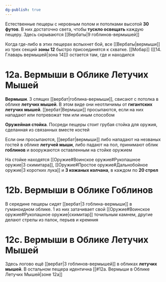```yaml
---
dg-publish: true
---
```

Естественные пещеры с неровным полом и потолками высотой **30 футов**. В них достаточно света, чтобы **тускло освещать** каждую пещеру. Здесь скрываются [[Вербаты|9 гоблинов-вермышей]]

Когда где-либо в этих пещерах вспыхнет бой, все [[Вербаты|вермыши]] из трех секций **зоны 12** быстро присоединятся к схватке. [[Мобар]] ([[14. Главарь вермышей|зона 14]]) остается там, где и находился

# 12а. Вермыши в Облике Летучих Мышей

**Вермыши**. 3 спящих [[вербат|гоблина-вермыши]], свисают с потолка в облике **летучих мышей**. В этом виде они неотличимы от **гигантских летучих мышей**. [[вербат|Вермыши]] просыпаются, если на них нападают или потревожат тем или иным способом

**Оружейная стойка**. Посреди пещеры стоит грубая стойка для оружия, сделанная из связанных вместе костей

Если они просыпаются, [[вербат|вермыши]] либо нападают на незваных гостей в облике **летучей мыши**, либо падают на пол, принимают облик **гоблинов** и вооружаются оставленным на стойке оружием

На стойке находятся [[Оружие#Воинское оружие#Рукопашное оружие|3 скимитара]], [[Оружие#Простое оружие#Дальнобойное оружие|3 коротких лука]] и **3 кожаных колчана**, в каждом по **20 стрел**

# 12b. Вермыши в Облике Гоблинов

В середине пещеры сидят [[вербат|3 гоблина-вермыши]] в гуманоидном облике. 1 из них затачивает свой [[Оружие#Воинское оружие#Рукопашное оружие|скимитар]] точильным камнем, другие делают стрелы из палок, перьев и кремния

# 12с. Вермыши в Облике Летучих Мышей

Здесь логово ещё [[вербат|3 гоблинов-вермышей]] в обликах **летучих мышей**. В остальном пещера идентична [[#12а. Вермыши в Облике Летучих Мышей|зоне 12а]]